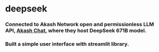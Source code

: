 # deepseek  

### Connected to Akash Network open and permissionless LLM API, [Akash Chat](https://chat.akash.network/),  where they host DeepSeek 671B model.
### Built a simple user interface with streamlit library.
